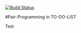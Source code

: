 [![Build Status](https://travis-ci.org/bsdfzzzy/pair-pro.svg?branch=master)](https://travis-ci.org/bsdfzzzy/pair-pro)

#Pair-Programming in TO-DO-LIST

Test
